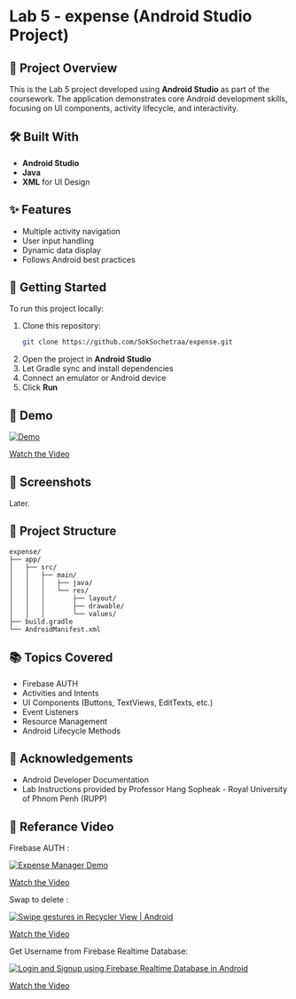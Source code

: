 # Lab 5 - expense (Android Studio Project)

## 📱 Project Overview

This is the Lab 5 project developed using **Android Studio** as part of the coursework. The application demonstrates core Android development skills, focusing on UI components, activity lifecycle, and interactivity.

## 🛠 Built With

- **Android Studio**
- **Java**
- **XML** for UI Design

## ✨ Features

- Multiple activity navigation
- User input handling
- Dynamic data display
- Follows Android best practices

## 🚀 Getting Started

To run this project locally:

1. Clone this repository:
   ```bash
   git clone https://github.com/SokSochetraa/expense.git
   ```
2. Open the project in **Android Studio**
3. Let Gradle sync and install dependencies
4. Connect an emulator or Android device
5. Click **Run**

## 🎥 Demo 

[![Demo](https://img.youtube.com/vi/8TXr26_0dCQ/0.jpg)](https://www.youtube.com/watch?v=8TXr26_0dCQ&t=16s)

[Watch the Video](https://www.youtube.com/watch?v=8TXr26_0dCQ&t=16s)


## 📸 Screenshots

Later.

## 📂 Project Structure

```
expense/
├── app/
│   ├── src/
│   │   ├── main/
│   │   │   ├── java/
│   │   │   └── res/
│   │   │       ├── layout/
│   │   │       ├── drawable/
│   │   │       └── values/
├── build.gradle
└── AndroidManifest.xml
```

## 📚 Topics Covered

- Firebase AUTH
- Activities and Intents
- UI Components (Buttons, TextViews, EditTexts, etc.)
- Event Listeners
- Resource Management
- Android Lifecycle Methods

## 🙌 Acknowledgements

- Android Developer Documentation  
- Lab Instructions provided by Professor Hang Sopheak - Royal University of Phnom Penh (RUPP)

## 🎥 Referance Video

Firebase AUTH :

[![Expense Manager Demo](https://img.youtube.com/vi/QAKq8UBv4GI/0.jpg)](https://youtu.be/QAKq8UBv4GI)

[Watch the Video](https://youtu.be/QAKq8UBv4GI)

Swap to delete :

[![Swipe gestures in Recycler View | Android](https://img.youtube.com/vi/rcSNkSJ624U/0.jpg)](https://youtu.be/rcSNkSJ624U)

[Watch the Video](https://youtu.be/rcSNkSJ624U)

Get Username from Firebase Realtime Database:

[![Login and Signup using Firebase Realtime Database in Android](https://img.youtube.com/vi/M3gYcPF51QY/0.jpg)](https://youtu.be/M3gYcPF51QY)

[Watch the Video](https://youtu.be/M3gYcPF51QY)

